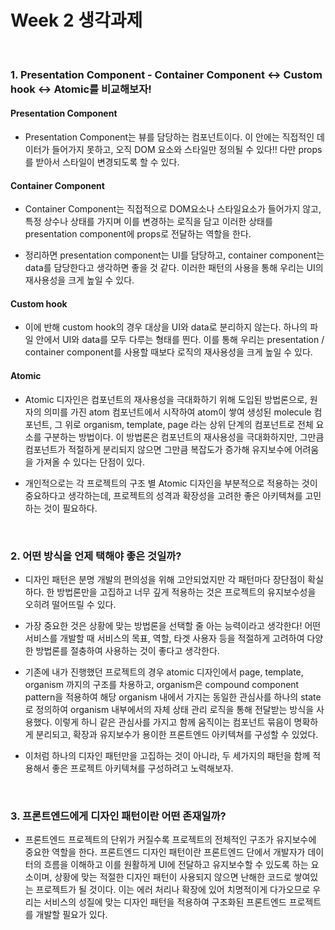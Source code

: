# Week 2 생각과제

<br />

###  **1. Presentation Component - Container Component ↔ Custom hook ↔ Atomic를** 비교해보자!

#### Presentation Component

- Presentation Component는 뷰를 담당하는 컴포넌트이다. 이 안에는 직접적인 데이터가 들어가지 못하고, 오직 DOM 요소와 스타일만 정의될 수 있다!! 다만 props를 받아서 스타일이 변경되도록 할 수 있다.

#### Container Component

- Container Component는 직접적으로 DOM요소나 스타일요소가 들어가지 않고, 특정 상수나 상태를 가지며 이를 변경하는 로직을 담고 이러한 상태를 presentation component에 props로 전달하는 역할을 한다.

- 정리하면 presentation component는 UI를 담당하고, container component는 data를 담당한다고 생각하면 좋을 것 같다. 이러한 패턴의 사용을 통해 우리는 UI의 재사용성을 크게 높일 수 있다.

#### Custom hook

- 이에 반해 custom hook의 경우 대상을 UI와 data로 분리하지 않는다. 하나의 파일 안에서 UI와 data를 모두 다루는 형태를 띈다. 이를 통해 우리는 presentation / container component를 사용할 때보다 로직의 재사용성을 크게 높일 수 있다.

#### Atomic

- Atomic 디자인은 컴포넌트의 재사용성을 극대화하기 위해 도입된 방법론으로, 원자의 의미를 가진 atom 컴포넌트에서 시작하여 atom이 쌓여 생성된 molecule 컴포넌트, 그 위로 organism, template, page 라는 상위 단계의 컴포넌트로 전체 요소를 구분하는 방법이다. 이 방법론은 컴포넌트의 재사용성을 극대화하지만, 그만큼 컴포넌트가 적절하게 분리되지 않으면 그만큼 복잡도가 증가해 유지보수에 어려움을 가져올 수 있다는 단점이 있다.

- 개인적으로는 각 프로젝트의 구조 별 Atomic 디자인을 부분적으로 적용하는 것이 중요하다고 생각하는데, 프로젝트의 성격과 확장성을 고려한 좋은 아키텍쳐를 고민하는 것이 필요하다.

<br />

### 2. 어떤 방식을 언제 택해야 좋은 것일까?

- 디자인 패턴은 분명 개발의 편의성을 위해 고안되었지만 각 패턴마다 장단점이 확실하다. 한 방법론만을 고집하고 너무 깊게 적용하는 것은 프로젝트의 유지보수성을 오히려 떨어뜨릴 수 있다.

- 가장 중요한 것은 상황에 맞는 방법론을 선택할 줄 아는 능력이라고 생각한다! 어떤 서비스를 개발할 때 서비스의 목표, 역할, 타겟 사용자 등을 적절하게 고려하여 다양한 방법론를 절충하여 사용하는 것이 좋다고 생각한다.

- 기존에 내가 진행했던 프로젝트의 경우 atomic 디자인에서 page, template, organism 까지의 구조를 차용하고, organism은 compound component pattern을 적용하여 해당 organism 내에서 가지는 동일한 관심사를 하나의 state로 정의하여 organism 내부에서의 자체 상태 관리 로직을 통해 전달받는 방식을 사용했다. 이렇게 하니 같은 관심사를 가지고 함께 움직이는 컴포넌트 묶음이 명확하게 분리되고, 확장과 유지보수가 용이한 프론트엔드 아키텍쳐를 구성할 수 있었다.

- 이처럼 하나의 디자인 패턴만을 고집하는 것이 아니라, 두 세가지의 패턴을 함께 적용해서 좋은 프로젝트 아키텍쳐를 구성하려고 노력해보자.

<br />


### 3. 프론트엔드에게 디자인 패턴이란 어떤 존재일까?

- 프론트엔드 프로젝트의 단위가 커질수록 프로젝트의 전체적인 구조가 유지보수에 중요한 역할을 한다. 프론트엔드 디자인 패턴이란 프론트엔드 단에서 개발자가 데이터의 흐름을 이해하고 이를 원활하게 UI에 전달하고 유지보수할 수 있도록 하는 요소이며, 상황에 맞는 적절한 디자인 패턴이 사용되지 않으면 난해한 코드로 쌓여있는 프로젝트가 될 것이다. 이는 에러 처리나 확장에 있어 치명적이게 다가오므로 우리는 서비스의 성질에 맞는 디자인 패턴을 적용하여 구조화된 프론트엔드 프로젝트를 개발할 필요가 있다.
